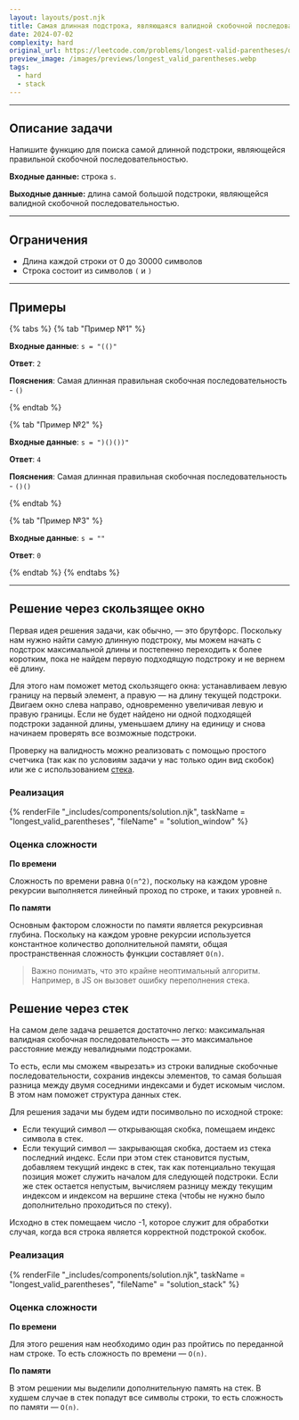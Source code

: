 ```yaml
---
layout: layouts/post.njk
title: Самая длинная подстрока, являющаяся валидной скобочной последовательностью
date: 2024-07-02
complexity: hard
original_url: https://leetcode.com/problems/longest-valid-parentheses/description/
preview_image: /images/previews/longest_valid_parentheses.webp
tags:
  - hard
  - stack
---
```


---

## Описание задачи

Напишите функцию для поиска самой длинной подстроки, являющейся правильной скобочной последовательностью.

**Входные данные:** строка `s`.

**Выходные данные:** длина самой большой подстроки, являющейся валидной скобочной последовательностью.

---

## Ограничения

- Длина каждой строки от 0 до 30000 символов
- Строка состоит из символов `(` и `)`

---

## Примеры

{% tabs %}
{% tab "Пример №1" %}

**Входные данные**: `s = "(()"`

**Ответ**: `2`

**Пояснения**: Самая длинная правильная скобочная последовательность - `()`

{% endtab %}

{% tab "Пример №2" %}

**Входные данные**: `s = ")()())"`

**Ответ**: `4`

**Пояснения**: Самая длинная правильная скобочная последовательность - `()()`

{% endtab %}

{% tab "Пример №3" %}

**Входные данные**: `s = ""`

**Ответ**: `0`

{% endtab %}
{% endtabs %}

---

## Решение через скользящее окно

Первая идея решения задачи, как обычно, — это брутфорс.
Поскольку нам нужно найти самую длинную подстроку, мы можем начать с подстрок максимальной длины и постепенно переходить
к более коротким, пока не найдем первую подходящую подстроку и не вернем её длину.

Для этого нам поможет метод скользящего окна: устанавливаем левую границу на первый элемент, а правую — на длину текущей
подстроки.
Двигаем окно слева направо, одновременно увеличивая левую и правую границы. Если не будет найдено ни одной
подходящей подстроки заданной длины, уменьшаем длину на единицу и снова начинаем проверять все возможные подстроки.

Проверку на валидность можно реализовать с помощью простого счетчика (так как по условиям задачи у нас только один вид
скобок) или же с использованием [стека](https://algorithmics-blog.github.io/blog/valid_parentheses/).

### Реализация

{% renderFile "_includes/components/solution.njk", taskName = "longest_valid_parentheses", "fileName" = "solution_window" %}

### Оценка сложности

**По времени**

Сложность по времени равна `O(n^2)`, поскольку на каждом уровне рекурсии выполняется линейный проход по строке, и таких
уровней `n`.

**По памяти**

Основным фактором сложности по памяти является рекурсивная глубина.
Поскольку на каждом уровне рекурсии используется константное количество дополнительной памяти, общая пространственная
сложность функции составляет `O(n)`.

> Важно понимать, что это крайне неоптимальный алгоритм. Например, в JS он вызовет ошибку переполнения стека.

## Решение через стек

На самом деле задача решается достаточно легко: максимальная валидная скобочная последовательность — это максимальное
расстояние между невалидными подстроками.

То есть, если мы сможем «вырезать» из строки валидные скобочные последовательности, сохранив индексы элементов, то самая
большая разница между двумя соседними индексами и будет искомым числом. В этом нам поможет структура данных стек.

Для решения задачи мы будем идти посимвольно по исходной строке:

- Если текущий символ — открывающая скобка, помещаем индекс символа в стек.
- Если текущий символ — закрывающая скобка, достаем из стека последний индекс. Если при этом стек становится пустым,
  добавляем текущий индекс в стек, так как потенциально текущая позиция может служить началом для следующей подстроки.
  Если же стек остается непустым, вычисляем разницу между текущим индексом и индексом на вершине стека (чтобы не нужно
  было дополнительно проходиться по стеку).

Исходно в стек помещаем число -1, которое служит для обработки случая, когда вся строка является корректной подстрокой
скобок.

### Реализация

{% renderFile "_includes/components/solution.njk", taskName = "longest_valid_parentheses", "fileName" = "solution_stack" %}

### Оценка сложности

**По времени**

Для этого решения нам необходимо один раз пройтись по переданной нам строке. То есть сложность по
времени — `O(n)`.

**По памяти**

В этом решении мы выделили дополнительную память на стек.
В худшем случае в стек попадут все символы строки, то есть сложность по памяти — `O(n)`.
